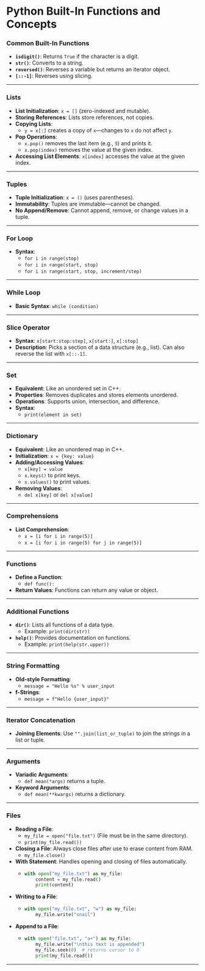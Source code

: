# Python Built-In Functions and Concepts

### Common Built-In Functions
- **`isdigit()`**: Returns `True` if the character is a digit.
- **`str()`**: Converts to a string.
- **`reversed()`**: Reverses a variable but returns an iterator object.
- **`[::-1]`**: Reverses using slicing.

---

### Lists
- **List Initialization**: `x = []` (zero-indexed and mutable).
- **Storing References**: Lists store references, not copies.
- **Copying Lists**: 
  - `y = x[:]` creates a copy of `x`—changes to `x` do not affect `y`.
- **Pop Operations**: 
  - `x.pop()` removes the last item (e.g., `5`) and prints it.
  - `x.pop(index)` removes the value at the given index.
- **Accessing List Elements**: `x[index]` accesses the value at the given index.

---

### Tuples
- **Tuple Initialization**: `x = ()` (uses parentheses).
- **Immutability**: Tuples are immutable—cannot be changed.
- **No Append/Remove**: Cannot append, remove, or change values in a tuple.

---

### For Loop
- **Syntax**: 
  - `for i in range(stop)`
  - `for i in range(start, stop)`
  - `for i in range(start, stop, increment/step)`

---

### While Loop
- **Basic Syntax**: `while (condition)`

---

### Slice Operator
- **Syntax**: `x[start:stop:step]`, `x[start:]`, `x[:stop]`
- **Description**: Picks a section of a data structure (e.g., list). Can also reverse the list with `x[::-1]`.

---

### Set
- **Equivalent**: Like an unordered set in C++.
- **Properties**: Removes duplicates and stores elements unordered.
- **Operations**: Supports union, intersection, and difference.
- **Syntax**: 
  - `print(element in set)`

---

### Dictionary
- **Equivalent**: Like an unordered map in C++.
- **Initialization**: `x = {key: value}`
- **Adding/Accessing Values**: 
  - `x[key] = value`
  - `x.keys()` to print keys.
  - `x.values()` to print values.
- **Removing Values**: 
  - `del x[key]` or `del x[value]`

---

### Comprehensions
- **List Comprehension**: 
  - `x = [i for i in range(5)]`
  - `x = [i for i in range(5) for j in range(5)]`

---

### Functions
- **Define a Function**: 
  - `def func():`
- **Return Values**: Functions can return any value or object.

---

### Additional Functions
- **`dir()`**: Lists all functions of a data type.
  - Example: `print(dir(str))`
- **`help()`**: Provides documentation on functions.
  - Example: `print(help(str.upper))`

---

### String Formatting
- **Old-style Formatting**: 
  - `message = "Hello %s" % user_input`
- **f-Strings**: 
  - `message = f"Hello {user_input}"`

---

### Iterator Concatenation
- **Joining Elements**: Use `"".join(list_or_tuple)` to join the strings in a list or tuple.

---

### Arguments
- **Variadic Arguments**: 
  - `def mean(*args)` returns a tuple.
- **Keyword Arguments**: 
  - `def mean(**kwargs)` returns a dictionary.

---

### Files
- **Reading a File**:
  - `my_file = open("file.txt")` (File must be in the same directory).
  - `print(my_file.read())`
- **Closing a File**: Always close files after use to erase content from RAM.
  - `my_file.close()`
- **With Statement**: Handles opening and closing of files automatically.
  - ```python
    with open("my_file.txt") as my_file:
        content = my_file.read()
        print(content)
    ```
- **Writing to a File**: 
  - ```python
    with open("my_file.txt", "w") as my_file:
        my_file.write("snail")
    ```
- **Append to a File**: 
  - ```python
    with open("file.txt", "a+") as my_file: 
        my_file.write("\nthis text is appended")
        my_file.seek(0)  # returns cursor to 0
        print(my_file.read())
    ```

---
